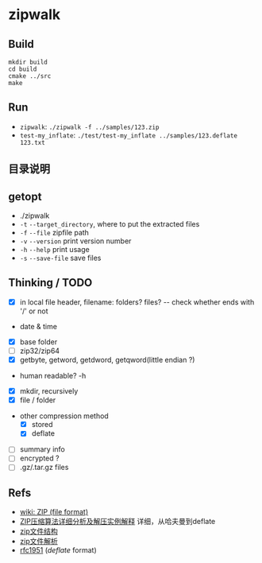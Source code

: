 # zipwalk

## Build

```shell
mkdir build
cd build
cmake ../src
make
```

## Run

* `zipwalk`: `./zipwalk -f ../samples/123.zip`
* `test-my_inflate`: `./test/test-my_inflate ../samples/123.deflate 123.txt`

## 目录说明

## getopt

* ./zipwalk
* `-t` `--target_directory`, where to put the extracted files
* `-f` `--file` zipfile path
* `-v` `--version` print version number
* `-h` `--help` print usage
* `-s` `--save-file` save files

## Thinking / TODO

* [x] in local file header, filename: folders? files? -- check whether ends with '/' or not
* date & time
* [x] base folder
* [ ] zip32/zip64
* [x] getbyte, getword, getdword, getqword(little endian ?)
* human readable? -h
* [x] mkdir, recursively
* [x] file / folder
* other compression method
  * [x] stored
  * [x] deflate
* [ ] summary info
* [ ] encrypted ?
* [ ] .gz/.tar.gz files

## Refs

* [wiki: ZIP (file format)](https://en.wikipedia.org/wiki/ZIP_(file_format))
* [ZIP压缩算法详细分析及解压实例解释](https://www.cnblogs.com/esingchan/p/3958962.html) 详细，从哈夫曼到deflate
* [zip文件结构](https://www.jianshu.com/p/717373dd3188)
* [zip文件解析](https://www.jianshu.com/p/e42b94967503)
* [rfc1951](http://tools.ietf.org/html/rfc1951) (*deflate* format)
